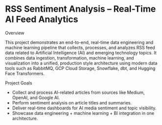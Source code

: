 # RSS Sentiment Analysis – Real-Time AI Feed Analytics
Overview

This project demonstrates an end-to-end, real-time data engineering and machine learning pipeline that collects, processes, and analyzes RSS feed data related to Artificial Intelligence (AI) and emerging technology topics.
It combines data ingestion, transformation, machine learning, and visualization into a unified, production style architecture using modern data tools such as RabbitMQ, GCP Cloud Storage, Snowflake, dbt, and Hugging Face Transformers.

Project Goals

- Collect and process AI-related articles from sources like Medium, OpenAI, and Google AI.
- Perform sentiment analysis on article titles and summaries.
- Deliver real-time dashboards for AI media sentiment and topic visibility.
- Showcase data engineering + machine learning + BI integration in one architecture.


